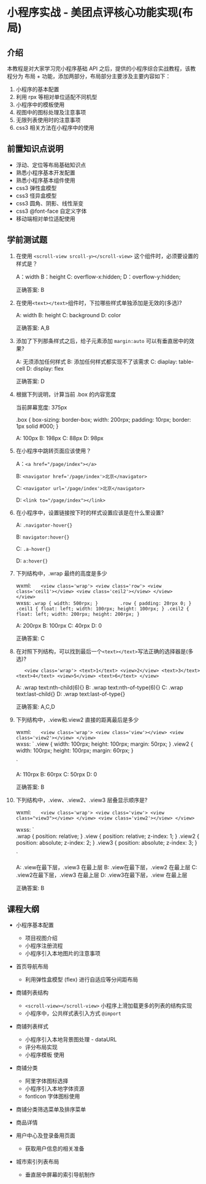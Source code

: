 # 小程序实战 - 美团点评核心功能实现(布局)

## 介绍
本教程是对大家学习完小程序基础 API 之后，提供的小程序综合实战教程，该教程分为 布局 + 功能，添加两部分，布局部分主要涉及主要内容如下：

1. 小程序的基本配置
2. 利用 rpx 等相对单位适配不同机型
3. 小程序中的模板使用
4. 视图中的图标处理及注意事项
5. 无限列表使用时的注意事项
6. css3 相关方法在小程序中的使用


## 前置知识点说明

- 浮动、定位等布局基础知识点
- 熟悉小程序基本开发配置
- 熟悉小程序基本组件使用
- css3 弹性盒模型
- css3 怪异盒模型
- css3 圆角、阴影、线性渐变
- css3 @font-face 自定义字体
- 移动端相对单位适配使用

## 学前测试题

1. 在使用 `<scroll-view srcoll-y></scroll-view>` 这个组件时，必须要设置的样式是？

	A：width
	B：height
	C: overflow-x:hidden;
	D：overflow-y:hidden;

	正确答案: B	

2. 在使用`<text></text>`组件时，下拉哪些样式单独添加是无效的(多选)?

	A: width
	B: height
	C: background
	D: color

	正确答案: A,B

3. 添加了下列那条样式之后，给子元素添加 `margin:auto` 可以有垂直居中的效果?

	A: 无须添加任何样式
	B: 添加任何样式都实现不了该需求
	C: diaplay: table-cell
	D: display: flex

	正确答案: D

4. 根据下列说明，计算当前 .box 的内容宽度

	当前屏幕宽度: 375px
	
	.box {
		box-sizing: border-box;
		width: 200rpx;
		padding: 10rpx;
		border: 1px solid #000;
	}

	A: 100px  B: 198px  C: 88px D: 98px

5. 在小程序中跳转页面应该使用？

	A：`<a href="/page/index"></a>`

	B: `<navigator href='/page/index'>北京</navigator>` 	 

	C: `<navigator url='/page/index'>北京</navigator>` 

	D: `<link to="/page/index"></link>`

6. 在小程序中，设置链接按下时的样式设置应该是在什么里设置?

	A: `.navigator-hover{}`

	B: `navigator:hover{}`

	C: `.a-hover{}`

	D: `a:hover{}`

7. 下列结构中，.wrap 最终的高度是多少

	wxml:
	`	
		<view class='wrap'>
			<view class='row'>
				<view class='ceil1'></view>
				<view class='ceil2'></view>
			</view>		
		</view>	
	`	
	wxss:
	`
		.wrap {
			width: 500rpx;
		}		
		.row {
			padding: 20rpx 0;
		}
		.ceil1 {
			float: left;
			width: 100rpx;
			height: 100rpx;
		}
		.ceil2 {
			float: left;
			width: 200rpx;
			height: 200rpx;
		}
	`

	A: 200rpx B: 100rpx C: 40rpx  D: 0

	正确答案: C

8. 在对照下列结构，可以找到最后一个`<text></text>`写法正确的选择器是(多选)?
	
	`	
		<view class='wrap'>
			<text>1</text>
			<view>2</view>
			<text>3</text>
			<text>4</text>
			<view>5</view>
			<text>6</text>
		</view>	
	`		

	A: .wrap text:nth-child(6){}
	B: .wrap text:nth-of-type(6){}
	C: .wrap text:last-child{}
	D: .wrap text:last-of-type{}

	正确答案: A,C,D

9. 下列结构中，.view和.view2 直接的距离最后是多少

	wxml:
	`	
		<view class='wrap'>
			<view class='view'></view>
			<view class='view2'></view>
		</view>	
	`	
	wxss:
	`
		.view {
			width: 100rpx;
			height: 100rpx;
			margin: 50rpx;
		}
		.view2 {
			width: 100rpx;
			height: 100rpx;
			margin: 60rpx;
		}		
		
	`

	A: 110rpx B: 60rpx C: 50rpx D: 0

	正确答案: B

10. 下列结构中，.view、.view2、.view3 层叠显示顺序是?

	wxml:
	`	
		<view class='wrap'>
			<view class='view'>
				<view class="view3"></view>
			</view>
			<view class='view2'></view>
		</view>	
	`	

	wxss:
	`	
		.wrap {
			position: relative;
		}
		.view {
			position: relative;
			z-index: 1;
		}
		.view2 {
			position: absolute;
			z-index: 2;
		}
		.view3 {
			position: absolute;
			z-index: 3;
		}		

	`

	A: .view在最下层，.view3 在最上层
	B: .view在最下层，.view2 在最上层
	C: .view2在最下层，.view3 在最上层
	D: .view3在最下层，.view 在最上层

	正确答案: B


## 课程大纲

- 小程序基本配置

	- 项目视图介绍
	- 小程序注册流程
	- 小程序引入本地图片的注意事项

- 首页导航布局	

	- 利用弹性盒模型 (flex) 进行自适应等分间距布局

- 商铺列表结构
	
	- `<scroll-view></scroll-view>` 小程序上滑加载更多的列表的结构实现
	- 小程序中，公共样式表引入方式 `@import`

- 商铺列表样式
	
	- 小程序引入本地背景图处理 - dataURL
	- 评分布局实现
	- 小程序模板 <template></template> 使用

- 商铺分类

	- 阿里字体图标选择 
	- 小程序引入本地字体资源
	- fontIcon 字体图标使用

- 商铺分类筛选菜单及排序菜单

- 商品详情

- 用户中心及登录备用页面
	- 获取用户信息的相关准备

- 城市索引列表布局
	
	- 垂直居中屏幕的索引导航制作


